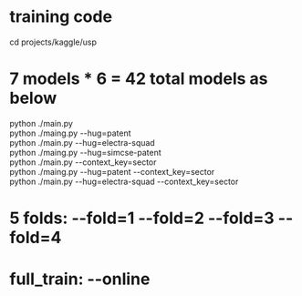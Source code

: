 # training code  
cd projects/kaggle/usp    
# 7 models * 6 = 42 total models as below  
python ./main.py   
python ./maing.py --hug=patent  
python ./main.py --hug=electra-squad  
python ./maing.py --hug=simcse-patent  
python ./main.py  --context_key=sector  
python ./maing.py --hug=patent  --context_key=sector  
python ./main.py --hug=electra-squad  --context_key=sector  
# 5 folds: --fold=1 --fold=2 --fold=3 --fold=4
# full_train: --online  

